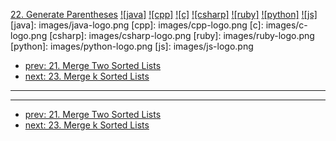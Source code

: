 [22. Generate Parentheses](https://leetcode.com/problems/generate-parentheses/)
[![java]](https://github.com/leetcode-study-group/leetcode-java-solutions/blob/master/022-generate-parentheses.md)
[![cpp]](https://github.com/leetcode-study-group/leetcode-cpp-solutions/blob/master/022-generate-parentheses.md)
[![c]](https://github.com/leetcode-study-group/leetcode-c-solutions/blob/master/022-generate-parentheses.md)
[![csharp]](https://github.com/leetcode-study-group/leetcode-csharp-solutions/blob/master/022-generate-parentheses.md)
[![ruby]](https://github.com/leetcode-study-group/leetcode-ruby-solutions/blob/master/022-generate-parentheses.md)
[![python]](https://github.com/leetcode-study-group/leetcode-python-solutions/blob/master/022-generate-parentheses.md)
[![js]](https://github.com/leetcode-study-group/leetcode-js-solutions/blob/master/022-generate-parentheses.md)
[java]: images/java-logo.png
[cpp]: images/cpp-logo.png
[c]: images/c-logo.png
[csharp]: images/csharp-logo.png
[ruby]: images/ruby-logo.png
[python]: images/python-logo.png
[js]: images/js-logo.png

- [prev: 21. Merge Two Sorted Lists](021-merge-two-sorted-lists.md)
- [next: 23. Merge k Sorted Lists](023-merge-k-sorted-lists.md)

---


---

- [prev: 21. Merge Two Sorted Lists](021-merge-two-sorted-lists.md)
- [next: 23. Merge k Sorted Lists](023-merge-k-sorted-lists.md)
